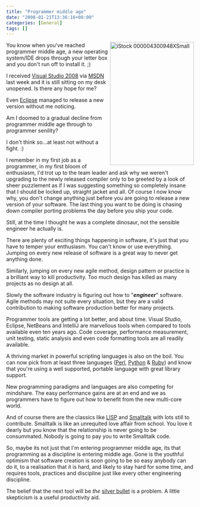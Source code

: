 ```yaml
---
title: "Programmer middle age"
date: "2008-01-21T13:36:16+00:00"
categories: [General]
tags: []
---
```


<p><img height="330" alt="iStock 000004300948XSmall" src="/image/uploads/2008/01/istock-000004300948xsmall.jpg" width="225" align="right" />You know when you've reached programmer middle age, a new operating system/IDE drops through your letter box and you don't run off to install it. ;)</p>
<p>I received <a href="http://en.wikipedia.org/wiki/Microsoft_Visual_Studio">Visual Studio 2008</a> via <a href="http://msdn2.microsoft.com/">MSDN</a> last week and it is still sitting on my desk unopened. Is there any hope for me?</p>
<p>Even <a href="http://www.eclipse.org/">Eclipse</a> managed to release a new version without me noticing.</p>
<p>Am I doomed to a gradual decline from programmer middle age through to programmer senility?</p>
<p>I don't think so...at least not without a fight. :)</p>
<p>I remember in my first job as a programmer, in my first bloom of enthusiasm, I'd trot up to the team leader and ask why we weren't upgrading to the newly released compiler only to be greeted by a look of sheer puzzlement as if I was suggesting something so completely insane that I should be locked up, straight jacket and all. Of course I now know why, you don't change anything just before you are going to release a new version of your software. The last thing you want to be doing is chasing down compiler porting problems the day before you ship your code.</p>
<p>Still, at the time I thought he was a complete dinosaur, not the sensible engineer he actually is.</p>
<p>There are plenty of exciting things happening in software, it's just that you have to temper your enthusiasm. You can't know or use everything. Jumping on every new release of software is a great way to never get anything done.</p>
<p>Similarly, jumping on every new agile method, design pattern or practice is a brilliant way to kill productivity. Too much design has killed as many projects as no design at all.</p>
<p>Slowly the software industry is figuring out how to "<strong><em>engineer</em></strong>" software. Agile methods may not suite every situation, but they are a valid contribution to making software production better for many projects.</p>
<p>Programmer tools are getting a lot better, and about time. Visual Studio, Eclipse, NetBeans and IntelliJ are marvellous tools when compared to tools available even ten years ago. Code coverage, performance measurement, unit testing, static analysis and even code formatting tools are all readily available.</p>
<p>A thriving market in powerful scripting languages is also on the boil. You can now pick from at least three languages (<a href="http://www.perl.org/">Perl</a>, <a href="http://www.python.org/">Python</a> &amp; <a href="http://www.ruby-lang.org/">Ruby</a>) and know that you're using a well supported, portable language with great library support.</p>
<p>New programming paradigms and languages are also competing for mindshare. The easy performance gains are at an end and we as programmers have to figure out how to benefit from the new multi-core world.</p>
<p>And of course there are the classics like <a href="http://lisp.org/">LISP</a> and <a href="http://www.smalltalk.org/">Smalltalk</a> with lots still to contribute. Smalltalk is like an unrequited love affair from school. You love it dearly but you know that the relationship is never going to be consummated. Nobody is going to pay you to write Smalltalk code.</p>
<p>So, maybe its not just that I'm entering programmer middle age, its that programming as a discipline is entering middle age. Gone is the youthful optimism that software creation is soon going to be so easy anybody can do it, to a realisation that it is hard, and likely to stay hard for some time, and requires tools, practices and discipline just like every other engineering discipline.</p>
<p>The belief that the next tool will be <em>the</em> <a href="http://en.wikipedia.org/wiki/Silver_bullet">silver bullet</a> is a problem. A little skepticism is a useful productivity aid.</p>
